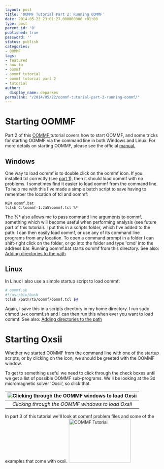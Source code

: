 ```yaml
---
layout: post
title: 'OOMMF Tutorial Part 2: Running OOMMF'
date: 2014-05-22 23:01:27.000000000 +01:00
type: post
parent_id: '0'
published: true
password: ''
status: publish
categories:
- OOMMF
tags:
- featured
- how to
- oommf
- oommf tutorial
- oommf tutorial part 2
- tutorial
author:
  display_name: deparkes
permalink: "/2014/05/22/oommf-tutorial-part-2-running-oommf/"
---
```

<h1>Starting OOMMF</h1>
Part 2 of this <a href="http://math.nist.gov/oommf/">OOMMF </a>tutorial covers how to start OOMMF, and some tricks for starting OOMMF via the command line in both Windows and Linux.
For more details on starting OOMMF, please see the official <a href="http://math.nist.gov/oommf/doc/userguide12a5/userguide/">manual.</a>
<h2>Windows</h2>
One way to load oommf is to double click on the oommf icon. If you installed tcl correctly (see <a title="OOMMF Tutorial Part 1: Download OOMMF and Tcl/tk" href="{{site.baseurl}}/2014/05/18/oommf-tutorial-part-1-download-oommf-and-tcltk/">part 1</a>), then it should load oommf with no problems.
I sometimes find it easier to load oommf from the command line. To help me with this I've made a simple batch script to save having to remember the location of tcl and oommf:

```
REM oommf.bat
tclsh C:\oommf-1.2a5\oommf.tcl %*
```
The %* also allows me to pass command line arguments to oommf, something which will become useful when performing analysis (see future part of this tutorial).
I put this in a scripts folder, which I've added to the path. I can then easily load oommf, or use any of its command line programs from any location. To open a command prompt in a folder I can shift-right click on the folder, or go into the folder and type 'cmd' into the address bar. Running oommf.bat starts oommf from this directory.
See also: <a title="Adding directories to the PATH" href="{{site.baseurl}}/2014/05/19/adding-directories-to-the-path/">Adding directories to the path</a>
<h2>Linux</h2>
In Linux I also use a simple startup script to load oommf:

```bash
# oommf.sh
#!/usr/bin/bash
tclsh /path/to/oommf/oommf.tcl $@
```

Again, I save this in a scripts directory in my home directory. I run sudo chmod u+x oommf.sh and I can then run this when ever you want to load oommf.
See also: <a title="Adding directories to the PATH" href="{{site.baseurl}}/2014/05/19/adding-directories-to-the-path/">Adding directories to the path</a>
<h1>Starting Oxsii</h1>
Whether we started OOMMF from the command line with one of the startup scripts, or by clicking on the icon, we should be greeted with the OOMMF window.

To get to something useful we need to click through the check boxes until we get a list of possible OOMMF sub-programs. We'll be looking at the 3d micromagnetic solver 'Oxsii', so click that.

| ![Clicking through the OOMMF windows to load Oxsii]({{site.baseurl}}/assets/2014/05/Slide3.png) |
|:--:|
| *Clicking through the OOMMF windows to load Oxsii* |


In part 3 of this tutorial we'll look at oommf problem files and some of the examples that come with oxsii.
<a href="{{site.baseurl}}/oommf/oommf-tutorial/">
<img class=" aligncenter" src="{{site.baseurl}}/assets/2014/05/OOMMF_tutorial.png" alt="OOMMF Tutorial" width="200" height="142" border="0">
</a>

